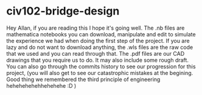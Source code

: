 # civ102-bridge-design

Hey Allan, if you are reading this I hope it's going well. The .nb files are mathematica notebooks you can download, manipulate and edit to simulate the experience we had when doing the first step of the project. If you are lazy and do not want to download anything, the .wls files are the raw code that we used and you can read through that. The .pdf files are our CAD drawings that you require us to do. It may also include some rough draft. You can also go through the commits history to see our progression for this project, (you will also get to see our catastrophic mistakes at the begining. Good thing we remembered the third principle of engineering hehehehehehhehehehe :D )
